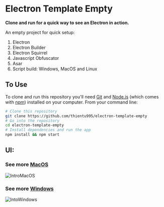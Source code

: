 # Electron Template Empty
**Clone and run for a quick way to see an Electron in action.**

An empty project for quick setup:
1. Electron
2. Electron Builder
3. Electron Squirrel
4. Javascript Obfuscator
5. Asar
6. Script build: Windows, MacOS and Linux

## To Use
To clone and run this repository you'll need [Git](https://git-scm.com) and [Node.js](https://nodejs.org/en/download/) (which comes with [npm](http://npmjs.com)) installed on your computer. From your command line:
```bash
# Clone this repository
git clone https://github.com/thientu995/electron-template-empty
# Go into the repository
cd electron-template-empty
# Install dependencies and run the app
npm install && npm start
```

## UI:
### See more [MacOS](https://github.com/thientu995/electron-template-empty/issues/1)

![IntroMacOS](https://user-images.githubusercontent.com/15050790/84103888-783a4380-aa3e-11ea-95e3-00e722843dce.png)

### See more [Windows](https://github.com/thientu995/electron-template-empty/issues/2)
![IntoWindows](https://user-images.githubusercontent.com/15050790/84107338-935d8100-aa47-11ea-99cc-157d447b1e26.png)


